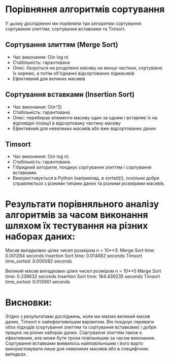 # Порівняння алгоритмів сортування

У цьому дослідженні ми порівняли три алгоритми сортування: сортування злиттям, сортування вставками та Timsort.

## Сортування злиттям (Merge Sort)

- Час виконання: O(n log n)
- Стабільність: гарантована
- Опис: базується на розділенні масиву на менші частини, сортуванні їх окремо, а потім об'єднанні відсортованих підмасивів
- Ефективний для великих масивів

## Сортування вставками (Insertion Sort)

- Час виконання: O(n^2)
- Стабільність: гарантована
- Опис: перебирає елементи масиву один за одним і вставляє їх на відповідні позиції в відсортовану частину масиву
- Ефективний для невеликих масивів або вже відсортованих даних

## Timsort

- Час виконання: O(n log n).
- Стабільність: гарантована.
- Гібридний алгоритм, поєднує сортування злиттям і сортування вставками.
- Використовується в Python (наприклад, в sorted()), оскільки добре справляється з різними типами даних та різними розмірами масивів.


# Результати порівняльного аналізу алгоритмів за часом виконання шляхом їх тестування на різних наборах даних:

 Mасив випадкових цілих чисел розміром n = 10**3:
Merge Sort time: 0.001284 seconds
Insertion Sort time: 0.014882 seconds
Timsort time_sorted: 0.000082 seconds

 Великий масив випадкових цілих чисел розміром n = 10**5
Merge Sort time: 0.239632 seconds
Insertion Sort time: 164.439235 seconds
Timsort time_sorted: 0.013061 seconds

# Висновки:

Згідно з результатами досліджень, коли ми маємо великий масив даних, Timsort є найефективнішим варіантом. Він поєднує переваги обох підходів (сортування злиттям та сортування вставками) і добре працює на різних наборах даних.
Сортування злиттям також є ефективним, але може бути трохи повільнішим за часом виконання.
Сортування вставками виявилось найповільнішим і його варто використовувати лише для невеликих масивів або в специфічних випадках.